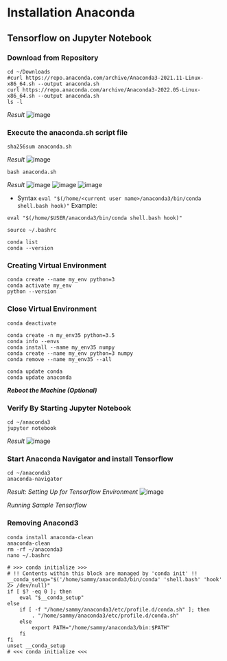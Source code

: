 # Installation Anaconda #
## Tensorflow on Jupyter Notebook ##



### Download from Repository ###
```
cd ~/Downloads
#curl https://repo.anaconda.com/archive/Anaconda3-2021.11-Linux-x86_64.sh --output anaconda.sh
curl https://repo.anaconda.com/archive/Anaconda3-2022.05-Linux-x86_64.sh --output anaconda.sh
ls -l
```
_Result_
![image](https://user-images.githubusercontent.com/111234771/195766377-b6a1d82f-3fe4-467c-9697-f24dd0b669a7.png)

### Execute the anaconda.sh script file ###
```
sha256sum anaconda.sh
```
_Result_
![image](https://user-images.githubusercontent.com/111234771/195768229-16116cba-cdba-4c17-bbd4-b7fe9b0f64f8.png)

```
bash anaconda.sh
```
_Result_
![image](https://user-images.githubusercontent.com/111234771/195766582-72e9bc45-fde3-4d3c-9451-52ca99d9769b.png)
![image](https://user-images.githubusercontent.com/111234771/195769695-a397a9cc-002b-4e8f-ab3e-8cc9c11d4fbe.png)
![image](https://user-images.githubusercontent.com/111234771/195769945-89b3bf51-eda3-44d9-933f-cfb041050e71.png)

- Syntax `eval "$(/home/<current user name>/anaconda3/bin/conda shell.bash hook)"`
Example:
```
eval "$(/home/$USER/anaconda3/bin/conda shell.bash hook)"
```
```
source ~/.bashrc
```
```
conda list
conda --version
```

### Creating Virtual Environment ###
```
conda create --name my_env python=3
conda activate my_env
python --version
```

### Close Virtual Environment ###
```
conda deactivate
```

```
conda create -n my_env35 python=3.5
conda info --envs
conda install --name my_env35 numpy
conda create --name my_env python=3 numpy
conda remove --name my_env35 --all

conda update conda
conda update anaconda
```

___Reboot the Machine (Optional)___
### Verify By Starting Jupyter Notebook ###
```
cd ~/anaconda3
jupyter notebook
```
_Result_
![image](https://user-images.githubusercontent.com/111234771/195773081-6d309d2c-e311-4f43-9424-460c4981179d.png)

### Start Anaconda Navigator and install Tensorflow ###
```
cd ~/anaconda3
anaconda-navigator
```
_Result: Setting Up for Tensorflow Environment_
![image](https://user-images.githubusercontent.com/111234771/195862893-6f5ec470-5070-49ae-9348-51164d48df9f.png)

_Running Sample Tensorflow_


### Removing Anacond3 ###
```
conda install anaconda-clean
anaconda-clean
rm -rf ~/anaconda3
nano ~/.bashrc

# >>> conda initialize >>>
# !! Contents within this block are managed by 'conda init' !!
__conda_setup="$('/home/sammy/anaconda3/bin/conda' 'shell.bash' 'hook' 2> /dev/null)"
if [ $? -eq 0 ]; then
    eval "$__conda_setup"
else
    if [ -f "/home/sammy/anaconda3/etc/profile.d/conda.sh" ]; then
        . "/home/sammy/anaconda3/etc/profile.d/conda.sh"
    else
        export PATH="/home/sammy/anaconda3/bin:$PATH"
    fi
fi
unset __conda_setup
# <<< conda initialize <<<
```
